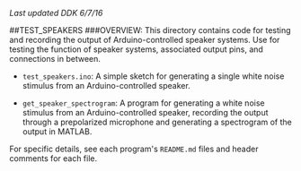 *Last updated DDK 6/7/16*

##TEST_SPEAKERS
###OVERVIEW:
This directory contains code for testing and recording the output of Arduino-controlled speaker systems. Use for testing the function of speaker systems, associated output pins, and connections in between.

* `test_speakers.ino`: A simple sketch for generating a single white noise stimulus from an Arduino-controlled speaker.

* `get_speaker_spectrogram`: A program for generating a white noise stimulus from an Arduino-controlled speaker, recording the output through a prepolarized microphone and generating a spectrogram of the output in MATLAB. 

For specific details, see each program's `README.md` files and header comments for each file.




